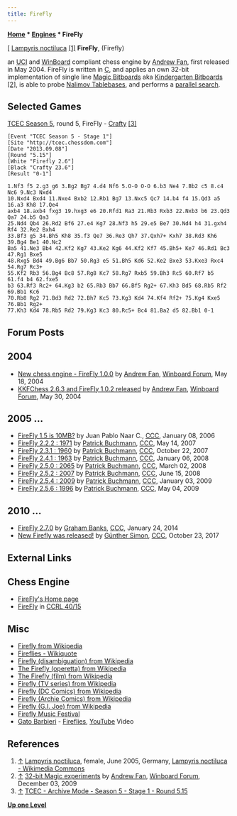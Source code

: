 ```yaml
---
title: FireFly
---
```

**[Home](Home "Home") * [Engines](Engines "Engines") * FireFly**

\[ [Lampyris noctiluca](https://en.wikipedia.org/wiki/Lampyris_noctiluca) <a id="cite-note-1" href="#cite-ref-1">[1]</a>
**FireFly**, (Firefly)

an [UCI](UCI "UCI") and [WinBoard](WinBoard "WinBoard") compliant chess engine by [Andrew Fan](Andrew_Fan "Andrew Fan"), first released in May 2004. FireFly is written in [C](C "C"),
and applies an own 32-bit implementation of single line [Magic Bitboards](Magic_Bitboards "Magic Bitboards") aka [Kindergarten Bitboards](Kindergarten_Bitboards "Kindergarten Bitboards") <a id="cite-note-2" href="#cite-ref-2">[2]</a>,
is able to probe [Nalimov Tablebases](Nalimov_Tablebases "Nalimov Tablebases"), and performs a [parallel search](Parallel_Search "Parallel Search").

## Selected Games

[TCEC Season 5](TCEC_Season_5 "TCEC Season 5"), round 5, FireFly - [Crafty](Crafty "Crafty") <a id="cite-note-3" href="#cite-ref-3">[3]</a>

```
[Event "TCEC Season 5 - Stage 1"]
[Site "http://tcec.chessdom.com"]
[Date "2013.09.08"]
[Round "5.15"]
[White "Firefly 2.6"]
[Black "Crafty 23.6"]
[Result "0-1"]

1.Nf3 f5 2.g3 g6 3.Bg2 Bg7 4.d4 Nf6 5.O-O O-O 6.b3 Ne4 7.Bb2 c5 8.c4 Nc6 9.Nc3 Nxd4 
10.Nxd4 Bxd4 11.Nxe4 Bxb2 12.Rb1 Bg7 13.Nxc5 Qc7 14.b4 f4 15.Qd3 a5 16.a3 Kh8 17.Qe4 
axb4 18.axb4 fxg3 19.hxg3 e6 20.Rfd1 Ra3 21.Rb3 Rxb3 22.Nxb3 b6 23.Qd3 Qa7 24.b5 Qa3 
25.Nd4 Qb4 26.Rd2 Bf6 27.e4 Kg7 28.Nf3 h5 29.e5 Be7 30.Nd4 h4 31.gxh4 Rf4 32.Re2 Bxh4 
33.Bf3 g5 34.Bh5 Kh8 35.f3 Qe7 36.Re3 Qh7 37.Qxh7+ Kxh7 38.Rd3 Kh6 39.Bg4 Be1 40.Nc2 
Ba5 41.Ne3 Bb4 42.Kf2 Kg7 43.Ke2 Kg6 44.Kf2 Kf7 45.Bh5+ Ke7 46.Rd1 Bc3 47.Rg1 Bxe5 
48.Rxg5 Bd4 49.Bg6 Bb7 50.Rg3 e5 51.Bh5 Kd6 52.Ke2 Bxe3 53.Kxe3 Rxc4 54.Rg7 Rc3+ 
55.Kf2 Rb3 56.Bg4 Bc8 57.Rg8 Kc7 58.Rg7 Rxb5 59.Bh3 Rc5 60.Rf7 b5 61.f4 b4 62.fxe5 
b3 63.Rf3 Rc2+ 64.Kg3 b2 65.Rb3 Bb7 66.Bf5 Rg2+ 67.Kh3 Bd5 68.Rb5 Rf2 69.Bb1 Kc6 
70.Rb8 Rg2 71.Bd3 Rd2 72.Bh7 Kc5 73.Kg3 Kd4 74.Kf4 Rf2+ 75.Kg4 Kxe5 76.Bb1 Rg2+ 
77.Kh3 Kd4 78.Rb5 Rd2 79.Kg3 Kc3 80.Rc5+ Bc4 81.Ba2 d5 82.Bb1 0-1

```

## Forum Posts

## 2004

- [New chess engine - FireFly 1.0.0](http://www.open-aurec.com/wbforum/viewtopic.php?f=18&t=47605) by [Andrew Fan](Andrew_Fan "Andrew Fan"), [Winboard Forum](Computer_Chess_Forums "Computer Chess Forums"), May 18, 2004
- [KKFChess 2.6.3 and FireFly 1.0.2 released](http://www.open-aurec.com/wbforum/viewtopic.php?f=18&t=47717) by [Andrew Fan](Andrew_Fan "Andrew Fan"), [Winboard Forum](Computer_Chess_Forums "Computer Chess Forums"), May 30, 2004

## 2005 ...

- [FireFly 1.5 is 10MB?](https://www.stmintz.com/ccc/index.php?id=478048) by Juan Pablo Naar C., [CCC](CCC "CCC"), January 08, 2006
- [FireFly 2.2.2 : 1971](http://www.talkchess.com/forum/viewtopic.php?t=13770) by [Patrick Buchmann](Patrick_Buchmann "Patrick Buchmann"), [CCC](CCC "CCC"), May 14, 2007
- [FireFly 2.3.1 : 1960](http://www.talkchess.com/forum/viewtopic.php?t=17280) by [Patrick Buchmann](Patrick_Buchmann "Patrick Buchmann"), [CCC](CCC "CCC"), October 22, 2007
- [FireFly 2.4.1 : 1963](http://www.talkchess.com/forum/viewtopic.php?t=18769) by [Patrick Buchmann](Patrick_Buchmann "Patrick Buchmann"), [CCC](CCC "CCC"), January 06, 2008
- [FireFly 2.5.0 : 2065](http://www.talkchess.com/forum/viewtopic.php?t=19958) by [Patrick Buchmann](Patrick_Buchmann "Patrick Buchmann"), [CCC](CCC "CCC"), March 02, 2008
- [FireFly 2.5.2 : 2007](http://www.talkchess.com/forum/viewtopic.php?t=21800) by [Patrick Buchmann](Patrick_Buchmann "Patrick Buchmann"), [CCC](CCC "CCC"), June 15, 2008
- [FireFly 2.5.4 : 2009](http://www.talkchess.com/forum/viewtopic.php?t=25782) by [Patrick Buchmann](Patrick_Buchmann "Patrick Buchmann"), [CCC](CCC "CCC"), January 03, 2009
- [FireFly 2.5.6 : 1996](http://www.talkchess.com/forum/viewtopic.php?t=27742) by [Patrick Buchmann](Patrick_Buchmann "Patrick Buchmann"), [CCC](CCC "CCC"), May 04, 2009

## 2010 ...

- [FireFly 2.7.0](http://www.talkchess.com/forum/viewtopic.php?t=51032) by [Graham Banks](Graham_Banks "Graham Banks"), [CCC](CCC "CCC"), January 24, 2014
- [New Firefly was released!](http://www.talkchess.com/forum/viewtopic.php?t=65527) by [Günther Simon](G%C3%BCnther_Simon "Günther Simon"), [CCC](CCC "CCC"), October 23, 2017

## External Links

## Chess Engine

- [FireFly's Home page](http://fireflychess.dyndns.pro/JQuery/FF_JQ_UI.html)
- [FireFly](http://www.computerchess.org.uk/ccrl/4040/cgi/compare_engines.cgi?family=FireFly&print=Rating+list&print=Results+table&print=LOS+table&print=Ponder+hit+table&print=Eval+difference+table&print=Comopp+gamenum+table&print=Overlap+table&print=Score+with+common+opponents) in [CCRL 40/15](CCRL "CCRL")

## Misc

- [Firefly from Wikipedia](https://en.wikipedia.org/wiki/Firefly)
- [Fireflies - Wikiquote](https://en.wikiquote.org/wiki/Fireflies)
- [Firefly (disambiguation) from Wikipedia](https://en.wikipedia.org/wiki/Firefly_%28disambiguation%29)
- [The Firefly (operetta) from Wikipedia](https://en.wikipedia.org/wiki/The_Firefly_%28operetta%29)
- [The Firefly (film) from Wikipedia](https://en.wikipedia.org/wiki/The_Firefly_%28film%29)
- [Firefly (TV series) from Wikipedia](https://en.wikipedia.org/wiki/Firefly_%28TV_series%29)
- [Firefly (DC Comics) from Wikipedia](https://en.wikipedia.org/wiki/Firefly_%28DC_Comics%29)
- [Firefly (Archie Comics) from Wikipedia](https://en.wikipedia.org/wiki/Firefly_%28Archie_Comics%29)
- [Firefly (G.I. Joe) from Wikipedia](https://en.wikipedia.org/wiki/Firefly_%28G.I._Joe%29)
- [Firefly Music Festival](https://en.wikipedia.org/wiki/Firefly_Music_Festival)
- [Gato Barbieri](Category:Gato_Barbieri "Category:Gato Barbieri") - [Fireflies](https://www.discogs.com/Gato-Barbieri-Caliente/release/875708), [YouTube](https://en.wikipedia.org/wiki/YouTube) Video

## References

1. <a id="cite-ref-1" href="#cite-note-1">↑</a> [Lampyris noctiluca](https://en.wikipedia.org/wiki/Lampyris_noctiluca), female, June 2005, Germany, [Lampyris noctiluca - Wikimedia Commons](https://commons.wikimedia.org/wiki/Lampyris_noctiluca)
1. <a id="cite-ref-2" href="#cite-note-2">↑</a> [32-bit Magic experiments](http://www.open-aurec.com/wbforum/viewtopic.php?f=4&t=50616&p=192200) by [Andrew Fan](Andrew_Fan "Andrew Fan"), [Winboard Forum](Computer_Chess_Forums "Computer Chess Forums"), December 03, 2009
1. <a id="cite-ref-3" href="#cite-note-3">↑</a> [TCEC - Archive Mode - Season 5 - Stage 1 - Round 5.15](https://www.tcec-chess.com/archive.html?season=5&stage=1&game=76)

**[Up one Level](Engines "Engines")**

